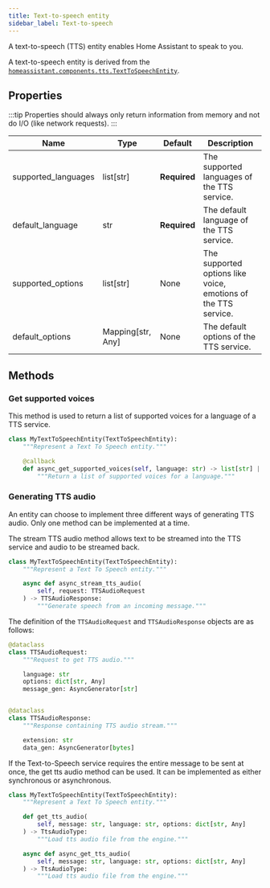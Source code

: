```yaml
---
title: Text-to-speech entity
sidebar_label: Text-to-speech
---
```


A text-to-speech (TTS) entity enables Home Assistant to speak to you.

A text-to-speech entity is derived from the  [`homeassistant.components.tts.TextToSpeechEntity`](https://github.com/home-assistant/core/blob/dev/homeassistant/components/tts/__init__.py).

## Properties

:::tip
Properties should always only return information from memory and not do I/O (like network requests).
:::

| Name | Type | Default | Description
| ---- | ---- | ------- | -----------
| supported_languages | list[str] | **Required** | The supported languages of the TTS service.
| default_language | str | **Required** | The default language of the TTS service.
| supported_options | list[str] | None | The supported options like voice, emotions of the TTS service.
| default_options | Mapping[str, Any] | None | The default options of the TTS service.

## Methods

### Get supported voices

This method is used to return a list of supported voices for a language of a TTS service.

```python
class MyTextToSpeechEntity(TextToSpeechEntity):
    """Represent a Text To Speech entity."""

    @callback
    def async_get_supported_voices(self, language: str) -> list[str] | None:
        """Return a list of supported voices for a language."""
```

### Generating TTS audio

An entity can choose to implement three different ways of generating TTS audio. Only one method can be implemented at a time.

The stream TTS audio method allows text to be streamed into the TTS service and audio to be streamed back.

```python
class MyTextToSpeechEntity(TextToSpeechEntity):
    """Represent a Text To Speech entity."""

    async def async_stream_tts_audio(
        self, request: TTSAudioRequest
    ) -> TTSAudioResponse:
        """Generate speech from an incoming message."""
```

The definition of the `TTSAudioRequest` and `TTSAudioResponse` objects are as follows:

```python
@dataclass
class TTSAudioRequest:
    """Request to get TTS audio."""

    language: str
    options: dict[str, Any]
    message_gen: AsyncGenerator[str]


@dataclass
class TTSAudioResponse:
    """Response containing TTS audio stream."""

    extension: str
    data_gen: AsyncGenerator[bytes]
```

If the Text-to-Speech service requires the entire message to be sent at once, the get tts audio method can be used. It can be implemented as either synchronous or asynchronous.


```python
class MyTextToSpeechEntity(TextToSpeechEntity):
    """Represent a Text To Speech entity."""

    def get_tts_audio(
        self, message: str, language: str, options: dict[str, Any]
    ) -> TtsAudioType:
        """Load tts audio file from the engine."""

    async def async_get_tts_audio(
        self, message: str, language: str, options: dict[str, Any]
    ) -> TtsAudioType:
        """Load tts audio file from the engine."""
```

